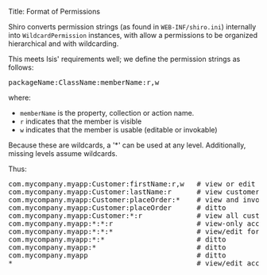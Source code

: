 Title: Format of Permissions

Shiro converts permission strings (as found in `WEB-INF/shiro.ini`) internally into `WildcardPermission` instances, with allow a permissions to be organized hierarchical and with wildcarding.  

This meets Isis' requirements well; we define the permission strings as follows:

<pre>
packageName:ClassName:memberName:r,w
</pre>

where:

* `memberName` is the property, collection or action name.
* `r` indicates that the member is visible
* `w` indicates that the member is usable (editable or invokable)

Because these are wildcards, a '*' can be used at any level.  Additionally, missing levels assume wildcards.

Thus:

<pre>
com.mycompany.myapp:Customer:firstName:r,w   # view or edit customer's firstName
com.mycompany.myapp:Customer:lastName:r      # view customer's lastName only
com.mycompany.myapp:Customer:placeOrder:*    # view and invoke placeOrder action
com.mycompany.myapp:Customer:placeOrder      # ditto
com.mycompany.myapp:Customer:*:r             # view all customer class members
com.mycompany.myapp:*:*:r                    # view-only access for all classes in myapp package
com.mycompany.myapp:*:*:*                    # view/edit for all classes in myapp package
com.mycompany.myapp:*:*                      # ditto
com.mycompany.myapp:*                        # ditto
com.mycompany.myapp                          # ditto
*                                            # view/edit access to everything
</pre>

